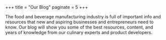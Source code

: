 +++
title = "Our Blog"
paginate = 5
+++

The food and beverage manufacturing industry is full of important info and
resources that new and aspiring businesses and entrepreneurs need to know. Our
blog will show you some of the best resources, content, and years of knowledge
from our culinary experts and product developers.
